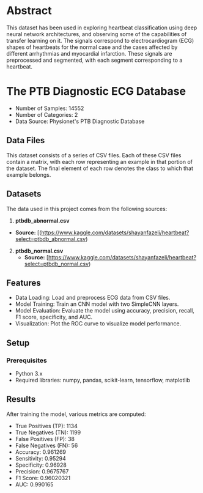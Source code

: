 # Abstract

This dataset has been used in exploring heartbeat classification using deep neural network architectures, and observing some of the capabilities of transfer learning on it. The signals correspond to electrocardiogram (ECG) shapes of heartbeats for the normal case and the cases affected by different arrhythmias and myocardial infarction. These signals are preprocessed and segmented, with each segment corresponding to a heartbeat.
# The PTB Diagnostic ECG Database
- Number of Samples: 14552
- Number of Categories: 2
- Data Source: Physionet's PTB Diagnostic Database
## Data Files
This dataset consists of a series of CSV files. Each of these CSV files contain a matrix, with each row representing an example in that portion of the dataset. The final element of each row denotes the class to which that example belongs.

## Datasets
The data used in this project comes from the following sources:

1. **ptbdb_abnormal.csv**
 - **Source:** [(https://www.kaggle.com/datasets/shayanfazeli/heartbeat?select=ptbdb_abnormal.csv)

2. **ptbdb_normal.csv**
   - **Source:** [https://www.kaggle.com/datasets/shayanfazeli/heartbeat?select=ptbdb_normal.csv)

## Features

- Data Loading: Load and preprocess ECG data from CSV files.
- Model Training: Train an CNN model with two SimpleCNN layers.
- Model Evaluation: Evaluate the model using accuracy, precision, recall, F1 score, specificity, and AUC.
- Visualization: Plot the ROC curve to visualize model performance.

## Setup

### Prerequisites

- Python 3.x
- Required libraries: numpy, pandas, scikit-learn, tensorflow, matplotlib

## Results

After training the model, various metrics are computed:

- True Positives (TP): 1134
- True Negatives (TN): 1199
- False Positives (FP): 38
- False Negatives (FN): 56
- Accuracy: 0.961269
- Sensitivity: 0.95294
- Specificity: 0.96928
- Precision: 0.9675767
- F1 Score: 0.96020321
- AUC: 0.990165

